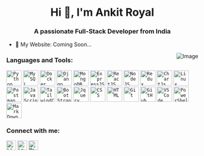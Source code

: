 <!---
ankit-royal/ankit-royal is a ✨ special ✨ repository because its `README.md` (this file) appears on your GitHub profile.
You can click the Preview link to take a look at your changes.
--->
<h1 align="center">Hi 👋, I'm Ankit Royal</h1>
<h3 align="center">A passionate Full-Stack Developer from India</h3>

- 🔗 My Website: Coming Soon...
<!-- 
- 👋 Hi, I’m @ankit-royal
- 👀 I’m interested in ...
- 🌱 I’m currently learning ...
- 💞️ I’m looking to collaborate on ...
- 📫 How to reach me ... 
-->
<img align="right" alt="Image" style="border-radius: 10;" src="https://github.com/ankit-royal/ankit-royal/assets/151389101/10a73085-492d-4109-addd-1b31939e683c" />

**<h3>Languages and Tools:</h3>**

<code><img src="https://github.com/ankit-royal/ankit-royal/assets/151389101/532a8a38-2379-472d-9b04-711c837de1a7" alt="Python" height="40"></code>
<code><img src="https://github.com/ankit-royal/ankit-royal/assets/151389101/63cb5763-8b05-41b6-850e-0e0fd66d0941" alt="MySQL" height="40"></code>
<code><img src="https://github.com/ankit-royal/ankit-royal/assets/151389101/ec48b43e-cd88-408b-b453-0452018ad131" alt="Docker" height="40"></code>
<code><img src="https://github.com/ankit-royal/ankit-royal/assets/151389101/27a742fe-0248-4925-aed8-c2cc5af8373a" alt="Django" height="40"></code>
<code><img src="https://github.com/ankit-royal/ankit-royal/assets/151389101/43cd94f8-a776-47bc-8baf-6ad3e20692cc" alt="MongoDB" height="40"></code>
<code><img src="https://github.com/ankit-royal/ankit-royal/assets/151389101/1c08e729-13fe-4e61-a689-9edd9b924458" alt="ExpressJS" height="40"></code>
<code><img src="https://github.com/ankit-royal/ankit-royal/assets/151389101/17a754b3-4403-41c7-b636-b18e9a979b53" alt="ReactJS" height="40"></code>
<code><img src="https://github.com/ankit-royal/ankit-royal/assets/151389101/63134c25-f195-468c-8889-905554502062" alt="NodeJS" height="40"></code>
<code><img src="https://github.com/ankit-royal/ankit-royal/assets/151389101/c5f97ad4-b07a-4cda-9662-6dde6ba225c0" alt="Redux" height="40"></code>
<code><img src="https://github.com/ankit-royal/ankit-royal/assets/151389101/a4904e52-59ab-4c3f-afab-ae09d303a26d" alt="ChartJs" height="40"></code>
<code><img src="https://github.com/ankit-royal/ankit-royal/assets/151389101/f1d54dbf-4183-4312-b435-e9ca203392bb" alt="Linux" height="40"></code>
<code><img src="https://github.com/ankit-royal/ankit-royal/assets/151389101/d23a2736-4cdc-4414-85c3-d7a15800aafe" alt="Postman" height="40"></code>
<code><img src="https://github.com/ankit-royal/ankit-royal/assets/151389101/068a137f-b075-4f7f-b683-2551501b839d" alt="JavaScript" height="40"></code>
<code><img src="https://github.com/ankit-royal/ankit-royal/assets/151389101/48f2a6e1-c574-4368-be8f-f13b29e96b46" alt="TailwindCSS" height="40"></code>
<code><img src="https://github.com/ankit-royal/ankit-royal/assets/151389101/5a1b1381-de31-4387-9453-9e0f802b47fe" alt="BootStrap" height="40"></code>
<code><img src="https://github.com/ankit-royal/ankit-royal/assets/151389101/19081e5d-b4c9-4e21-9fd5-97d39b95c015" alt="Jquery" height="40"></code>
<code><img src="https://github.com/ankit-royal/ankit-royal/assets/151389101/c97c0e62-c3af-43b4-9906-efe42a4beebc" alt="CSS" height="40"></code>
<code><img src="https://github.com/ankit-royal/ankit-royal/assets/151389101/1b9d2267-9fe8-4805-886b-91c309c4deaa" alt="HTML" height="40"></code>
<code><img src="https://github.com/ankit-royal/ankit-royal/assets/151389101/48219948-bf32-4fa2-a606-8e6d43051abf" alt="Git" height="40"></code>
<code><img src="https://github.com/ankit-royal/ankit-royal/assets/151389101/01f9d3cb-493f-4c64-8a07-ca3f8137cc8c" alt="GitHub" height="40"></code>
<code><img src="https://github.com/ankit-royal/ankit-royal/assets/151389101/d14299f0-5a0a-4030-8259-de8be1d09bc1" alt="VSCode" height="40"></code>
<code><img src="https://github.com/ankit-royal/ankit-royal/assets/151389101/63a5f59f-af07-4533-805c-15306028f1d5" alt="PowerShell" height="40"></code>
<code><img src="https://github.com/ankit-royal/ankit-royal/assets/151389101/77bb6b66-9ac6-4507-a400-a0617f57deac" alt="MarkDown" height="40"></code>
<!--
<code><img src="https://github.com/ankit-royal/ankit-royal/assets/151389101/b46a762e-5160-4f8a-9dd1-a28dd363b69d" alt="NextJS" height="40"></code>
<code><img src="https://github.com/ankit-royal/ankit-royal/assets/151389101/d40db653-a494-4059-9ae0-77ca294cb1ca" alt="PhotoShop" height="40"></code>
<code><img src="https://github.com/ankit-royal/ankit-royal/assets/151389101/3eb870a2-e01b-47d4-9915-f7b4f8bbf2ff" alt="FastApi" height="40"></code>
<code><img src="https://github.com/ankit-royal/ankit-royal/assets/151389101/b44c96ca-7d5a-4a4b-8741-e64d82a87156" alt="Flask" height="40"></code>
--->

**<h3 align="left">Connect with me:</h3>**
<p align="left">
<code><a href="https://www.linkedin.com/in/ankit-royal/" target="_blank"><img src="https://github.com/ankit-royal/ankit-royal/assets/151389101/e3c6cfbf-6ecc-4b31-a2fa-d4808dfede57" alt="Linkedin" height="25" width="25" /></a></code>
<code><a href="https://www.leetcode.com/ankitroyal/" target="_blank"><img src="https://github.com/ankit-royal/ankit-royal/assets/151389101/ba8cd84b-0db5-45c3-9517-180628d3a9ae" alt="LeetCode" height="25" width="25" /></a></code>
<code><a href="https://ankit-royal.medium.com/" target="_blank"><img src="https://github.com/ankit-royal/ankit-royal/assets/151389101/2368c8ad-8de0-427d-a347-b780b3221af9" alt="Medium" height="25" width="25" /></a></code>
</p>
